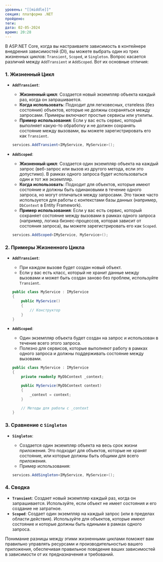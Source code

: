 ```yaml
---
уровень: "[[middle]]"
секция: платформа .NET
пройдено: 
теги: 
дата: 02-05-2024
время: 20:28
---
```

В ASP.NET Core, когда вы настраиваете зависимость в контейнере внедрения зависимостей (DI), вы можете выбрать один из трех жизненных циклов: `Transient`, `Scoped`, и `Singleton`. Вопрос касается различий между `AddTransient` и `AddScoped`. Вот их основные отличия:

### 1. **Жизненный Цикл**

- **`AddTransient`**:
  - **Жизненный цикл**: Создается новый экземпляр объекта каждый раз, когда он запрашивается.
  - **Когда использовать**: Подходит для легковесных, статeless (без состояния) объектов, которые не должны сохраняться между запросами. Примеры включают простые сервисы или утилиты.
  - **Пример использования**: Если у вас есть сервис, который выполняет какую-то обработку и не должен сохранять состояние между вызовами, вы можете зарегистрировать его как `Transient`.

  ```csharp
  services.AddTransient<IMyService, MyService>();
  ```

- **`AddScoped`**:
  - **Жизненный цикл**: Создается один экземпляр объекта на каждый запрос (веб-запрос или вызов из другого метода, если это допустимо). В рамках одного запроса будет использоваться один и тот же экземпляр.
  - **Когда использовать**: Подходит для объектов, которые имеют состояние и должны быть одинаковыми в течение одного запроса, но могут отличаться между запросами. Это также часто используется для работы с контекстами базы данных (например, `DbContext` в Entity Framework).
  - **Пример использования**: Если у вас есть сервис, который сохраняет состояние между вызовами в рамках одного запроса (например, логика бизнес-процессов, которая зависит от состояния запроса), вы можете зарегистрировать его как `Scoped`.

  ```csharp
  services.AddScoped<IMyService, MyService>();
  ```

### 2. **Примеры Жизненного Цикла**

- **`AddTransient`**:
  - При каждом вызове будет создан новый объект.
  - Если у вас есть класс, который не хранит данные между вызовами и может быть создан заново без проблем, используйте `Transient`.

  ```csharp
  public class MyService : IMyService
  {
      public MyService()
      {
          // Конструктор
      }
  }
  ```

- **`AddScoped`**:
  - Один экземпляр объекта будет создан на запрос и использован в течение всего этого запроса.
  - Полезно для сервисов, которые выполняют работу в рамках одного запроса и должны поддерживать состояние между вызовами.

  ```csharp
  public class MyService : IMyService
  {
      private readonly MyDbContext _context;

      public MyService(MyDbContext context)
      {
          _context = context;
      }

      // Методы для работы с _context
  }
  ```

### 3. **Сравнение с `Singleton`**

- **`Singleton`**:
  - Создается один экземпляр объекта на весь срок жизни приложения. Это подходит для объектов, которые не хранят состояние, или которые должны быть общими для всего приложения.
  - Пример использования:

  ```csharp
  services.AddSingleton<IMyService, MyService>();
  ```

### 4. **Сводка**

- **`Transient`**: Создает новый экземпляр каждый раз, когда он запрашивается. Используйте, если объект не имеет состояния и его создание не затратное.
- **`Scoped`**: Создает один экземпляр на каждый запрос (или в пределах области действия). Используйте для объектов, которые имеют состояние и которые должны быть едиными в рамках одного запроса.

Понимание разницы между этими жизненными циклами поможет вам правильно управлять ресурсами и производительностью вашего приложения, обеспечивая правильное поведение ваших зависимостей в зависимости от их предназначения и требований.